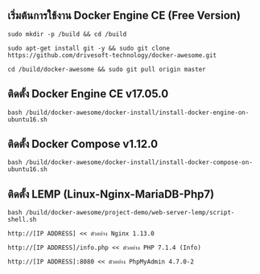 เริ่มต้นการใช้งาน Docker Engine CE (Free Version)
---------------------------------------------------

```
sudo mkdir -p /build && cd /build

sudo apt-get install git -y && sudo git clone https://github.com/drivesoft-technology/docker-awesome.git

cd /build/docker-awesome && sudo git pull origin master
```


ติดตั้ง Docker Engine CE v17.05.0
---------------------------------------------------

```
bash /build/docker-awesome/docker-install/install-docker-engine-on-ubuntu16.sh
```


ติดตั้ง Docker Compose v1.12.0
---------------------------------------------------

```
bash /build/docker-awesome/docker-install/install-docker-compose-on-ubuntu16.sh
```


ติดตั้ง LEMP (Linux-Nginx-MariaDB-Php7)
---------------------------------------------------

```
bash /build/docker-awesome/project-demo/web-server-lemp/script-shell.sh
```

```
http://[IP ADDRESS] << ตัวอย่าง Nginx 1.13.0

http://[IP ADDRESS]/info.php << ตัวอย่าง PHP 7.1.4 (Info) 

http://[IP ADDRESS]:8080 << ตัวอย่าง PhpMyAdmin 4.7.0-2
```
